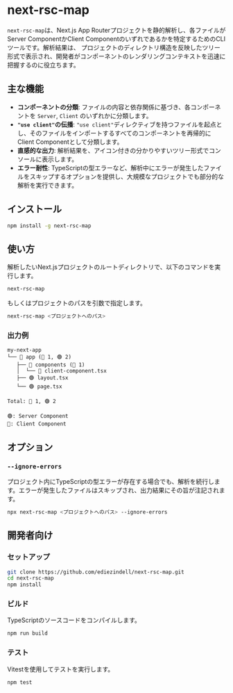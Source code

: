 # next-rsc-map

`next-rsc-map`は、Next.js App Routerプロジェクトを静的解析し、各ファイルがServer ComponentかClient Componentのいずれであるかを特定するためのCLIツールです。解析結果は、
プロジェクトのディレクトリ構造を反映したツリー形式で表示され、開発者がコンポーネントのレンダリングコンテキストを迅速に把握するのに役立ちます。

## 主な機能

- **コンポーネントの分類**: ファイルの内容と依存関係に基づき、各コンポーネントを `Server`, `Client` のいずれかに分類します。
- **`"use client"`の伝播**: `"use client"`ディレクティブを持つファイルを起点とし、そのファイルをインポートするすべてのコンポーネントを再帰的にClient Componentとして分類します。
- **直感的な出力**: 解析結果を、アイコン付きの分かりやすいツリー形式でコンソールに表示します。
- **エラー耐性**: TypeScriptの型エラーなど、解析中にエラーが発生したファイルをスキップするオプションを提供し、大規模なプロジェクトでも部分的な解析を実行できます。

## インストール

```bash
npm install -g next-rsc-map
```

## 使い方

解析したいNext.jsプロジェクトのルートディレクトリで、以下のコマンドを実行します。

```bash
next-rsc-map
```

もしくはプロジェクトのパスを引数で指定します。

```bash
next-rsc-map <プロジェクトへのパス>
```

### 出力例

```
my-next-app
└── 📁 app (🔴 1, 🟢 2)
   ├── 📁 components (🔴 1)
   │  └── 🔴 client-component.tsx
   ├── 🟢 layout.tsx
   └── 🟢 page.tsx

Total: 🔴 1, 🟢 2

🟢: Server Component
🔴: Client Component
```

## オプション

### `--ignore-errors`

プロジェクト内にTypeScriptの型エラーが存在する場合でも、解析を続行します。エラーが発生したファイルはスキップされ、出力結果にその旨が注記されます。

```bash
npx next-rsc-map <プロジェクトへのパス> --ignore-errors
```

## 開発者向け

### セットアップ

```bash
git clone https://github.com/ediezindell/next-rsc-map.git
cd next-rsc-map
npm install
```

### ビルド

TypeScriptのソースコードをコンパイルします。

```bash
npm run build
```

### テスト

Vitestを使用してテストを実行します。

```bash
npm test
```
